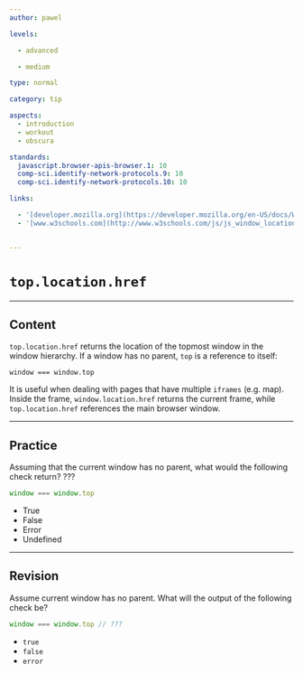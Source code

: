 ```yaml
---
author: pawel

levels:

  - advanced

  - medium

type: normal

category: tip

aspects:
  - introduction
  - workout
  - obscura

standards:
  javascript.browser-apis-browser.1: 10
  comp-sci.identify-network-protocols.9: 10
  comp-sci.identify-network-protocols.10: 10

links:

  - '[developer.mozilla.org](https://developer.mozilla.org/en-US/docs/Web/API/Window/location){website}'
  - '[www.w3schools.com](http://www.w3schools.com/js/js_window_location.asp){website}'


---
```


# `top.location.href`

---
## Content

`top.location.href` returns the location of the topmost window in the window hierarchy. If a window has no parent, `top` is a reference to itself:
```
window === window.top
```

It is useful when dealing with pages that have multiple `iframes` (e.g. map). Inside the frame, `window.location.href` returns the current frame, while `top.location.href` references the main browser window.

---
## Practice

Assuming that the current window has no parent, what would the following check return? ???

```javascript
window === window.top
```


* True
* False
* Error
* Undefined

---
## Revision

Assume current window has no parent. What will the output of the following check be?
```javascript
window === window.top // ???
```

* `true`
* `false`
* `error`
